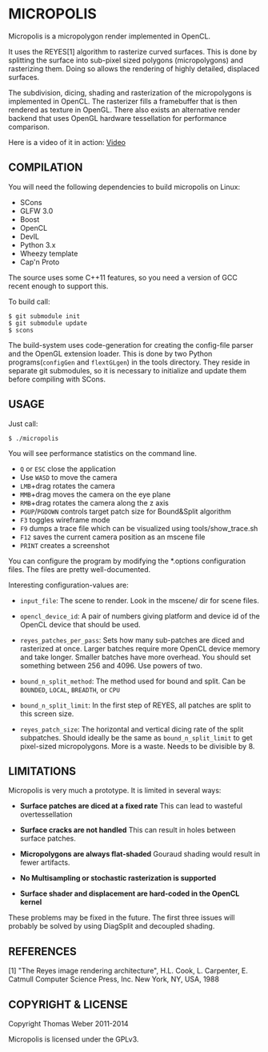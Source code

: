 # MICROPOLIS

Micropolis is a micropolygon render implemented in OpenCL. 

It uses the REYES[1] algorithm to rasterize curved surfaces. This is
done by splitting the surface into sub-pixel sized polygons (micropolygons) 
and rasterizing them. Doing so allows the rendering of highly detailed, displaced 
surfaces.

The subdivision, dicing, shading and rasterization of the micropolygons is implemented in
OpenCL. The rasterizer fills a framebuffer that is then rendered as
texture in OpenGL. 
There also exists an alternative render backend that uses OpenGL hardware
tessellation for performance comparison.

Here is a video of it in action: [Video](https://www.youtube.com/watch?v=09ozb1ttgmA)


## COMPILATION


You will need the following dependencies to build micropolis on Linux:

- SCons
- GLFW 3.0
- Boost
- OpenCL
- DevIL
- Python 3.x
- Wheezy template
- Cap'n Proto

The source uses some C++11 features, so you need a version of GCC recent enough
to support this.

To build call:

```
$ git submodule init
$ git submodule update
$ scons
```

The build-system uses code-generation for creating the config-file
parser and the OpenGL extension loader. This is done by two Python
programs(`configGen` and `flextGLgen`) in the tools directory. They reside
in separate git submodules, so it is necessary to initialize and
update them before compiling with SCons.


## USAGE


Just call:

```
$ ./micropolis
```

You will see performance statistics on the command line.

- `Q` or `ESC` close the application
- Use `WASD` to move the camera
- `LMB`+drag rotates the camera
- `MMB`+drag moves the camera on the eye plane
- `RMB`+drag rotates the camera along the z axis
- `PGUP`/`PGDOWN` controls target patch size for Bound&Split algorithm
- `F3` toggles wireframe mode
- `F9` dumps a trace file which can be visualized using tools/show_trace.sh
- `F12` saves the current camera position as an mscene file
- `PRINT` creates a screenshot

You can configure the program by modifying the *.options configuration files.
The files are pretty well-documented.

Interesting configuration-values are:

- `input_file`:
    The scene to render.
    Look in the mscene/ dir for scene files.

- `opencl_device_id`:
    A pair of numbers giving platform and device id of the OpenCL device that should be used.
     
- `reyes_patches_per_pass`:
    Sets how many sub-patches are diced and rasterized at once. Larger
    batches require more OpenCL device memory and take longer. Smaller
    batches have more overhead. You should set something between 256
    and 4096. Use powers of two.

- `bound_n_split_method`:
    The method used for bound and split. Can be `BOUNDED`, `LOCAL`, `BREADTH`, or `CPU`

- `bound_n_split_limit`:
    In the first step of REYES, all patches are split to this screen size.

- `reyes_patch_size`:
    The horizontal and vertical dicing rate of the split subpatches.
    Should ideally be the same as `bound_n_split_limit` to get
    pixel-sized micropolygons. More is a waste. Needs to be divisible by 8.
    

## LIMITATIONS


Micropolis is very much a prototype. It is limited in several ways:

- **Surface patches are diced at a fixed rate**
    This can lead to wasteful overtessellation

- **Surface cracks are not handled**
    This can result in holes between surface patches.

- **Micropolygons are always flat-shaded**
    Gouraud shading would result in fewer artifacts.

- **No Multisampling or stochastic rasterization is supported**

- **Surface shader and displacement are hard-coded in the OpenCL kernel**

These problems may be fixed in the future. The first three issues will probably be solved by using DiagSplit and decoupled shading.


## REFERENCES

[1] "The Reyes image rendering architecture", 
    H.L. Cook, L. Carpenter, E. Catmull
    Computer Science Press, Inc. New York, NY, USA, 1988


## COPYRIGHT & LICENSE

Copyright Thomas Weber 2011-2014

Micropolis is licensed under the GPLv3.
